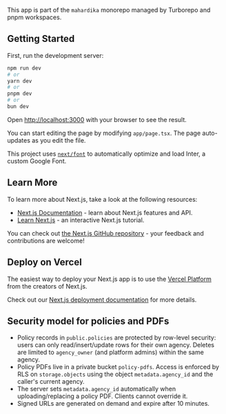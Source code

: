This app is part of the `mahardika` monorepo managed by Turborepo and pnpm workspaces.

## Getting Started

First, run the development server:

```bash
npm run dev
# or
yarn dev
# or
pnpm dev
# or
bun dev
```

Open [http://localhost:3000](http://localhost:3000) with your browser to see the result.

You can start editing the page by modifying `app/page.tsx`. The page auto-updates as you edit the file.

This project uses [`next/font`](https://nextjs.org/docs/basic-features/font-optimization) to automatically optimize and load Inter, a custom Google Font.

## Learn More

To learn more about Next.js, take a look at the following resources:

- [Next.js Documentation](https://nextjs.org/docs) - learn about Next.js features and API.
- [Learn Next.js](https://nextjs.org/learn) - an interactive Next.js tutorial.

You can check out [the Next.js GitHub repository](https://github.com/vercel/next.js/) - your feedback and contributions are welcome!

## Deploy on Vercel

The easiest way to deploy your Next.js app is to use the [Vercel Platform](https://vercel.com/new?utm_medium=default-template&filter=next.js&utm_source=create-next-app&utm_campaign=create-next-app-readme) from the creators of Next.js.

Check out our [Next.js deployment documentation](https://nextjs.org/docs/deployment) for more details.

## Security model for policies and PDFs

- Policy records in `public.policies` are protected by row-level security: users can only read/insert/update rows for their own agency. Deletes are limited to `agency_owner` (and platform admins) within the same agency.
- Policy PDFs live in a private bucket `policy-pdfs`. Access is enforced by RLS on `storage.objects` using the object `metadata.agency_id` and the caller's current agency.
- The server sets `metadata.agency_id` automatically when uploading/replacing a policy PDF. Clients cannot override it.
- Signed URLs are generated on demand and expire after 10 minutes.
